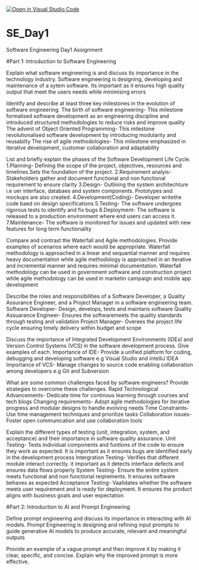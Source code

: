 [![Open in Visual Studio Code](https://classroom.github.com/assets/open-in-vscode-2e0aaae1b6195c2367325f4f02e2d04e9abb55f0b24a779b69b11b9e10269abc.svg)](https://classroom.github.com/online_ide?assignment_repo_id=18457798&assignment_repo_type=AssignmentRepo)
# SE_Day1
Software Engineering Day1 Assignment

#Part 1: Introduction to Software Engineering

Explain what software engineering is and discuss its importance in the technology industry.
Software engineering is designing, developing and maintenance of a sytem software. Its important as it ensures high quality output that meet the users needs while minimising errors 

Identify and describe at least three key milestones in the evolution of software engineering.
The birth of software engineering- This milestone formalised software development as an engineering discipline and introduced structured methodologies to reduce risks and improve quality
The advent of Object Oriented Programming- This milestone revolutionalised software development by introducing modularity and reusabilty
The rise of agile methodologies- This milestone emphasized in iterative development, customer collaboration and adaptability

List and briefly explain the phases of the Software Development Life Cycle.
1.Planning- Defining the scope of the project, objectives, resources and timelines.Sets the foundation of the project.
2.Requirement analyis- Stakeholders gather and document functional and non functional requirement to ensure clarity
3.Design- Outlining the system architechture i.e uer interface, databaes and system components. Prototypes and mockups are also created.
4.Development(Coding)- Developer writethe code baed on design specifications
5.Testing- The software undergoes rigorous tests to identify and fix bugs
6.Deployment- The software is released to a production environment where end users can access it.
7.Maintenance- The software is monitored for issues and updated with new features for long term functionality

Compare and contrast the Waterfall and Agile methodologies. Provide examples of scenarios where each would be appropriate.
Waterfall methodology is approached in a linear and sequantial manner and requires heavy documentation while agile methodology is approached in an iterative and incremental manner and requires minimal documentation.
Waterfall methodology can be used in government software and construction project while agile methodology can be used in marketin campaign and mobile app development

Describe the roles and responsibilities of a Software Developer, a Quality Assurance Engineer, and a Project Manager in a software engineering team.
Software Developer- Design, develops, tests and maintans software
Quality Assuarance Engineer- Ensures the softwaremeets the quality standards through testing and validation
Project Manager- Overees the project life cycle ensuring timely delivery within budget and scope

Discuss the importance of Integrated Development Environments (IDEs) and Version Control Systems (VCS) in the software development process. Give examples of each.
Importance of IDE- Provide a unified platform for coding, debugging and developing software e.g Visual Studio and intelliJ IDEA
Importance of VCS- Manage changes to source code enabling collaboration among developers e.g Git and Subversion

What are some common challenges faced by software engineers? Provide strategies to overcome these challenges.
Rapid Technological Advancements- Dedicate time for continous learning through courses and tech blogs
Changing requirements- Adopt agile methodologies for iterative progress and modular designs to handle evolving needs
Time Constraints- Use time management techniques and prioritize tasks
Collaboration issues- Foster open communication and use collaboration tools

Explain the different types of testing (unit, integration, system, and acceptance) and their importance in software quality assurance.
Unit Testing- Tests individual components and funtions of the code to ensure they work as expected. It is important as it ensures bugs are identified early in the development process
Intergration Testing- Verifies that different module interact correctly. it important as it detects interface defects and ensures data flows properly
System Testing- Ensure the entire system meets functional and non functional reqirements. It ensures software behaves as expected
Acceptance Testing- Vaalidates whether the software meets user requirement and is ready for deployment. It ensures the product aligns with business goals and user expectation

#Part 2: Introduction to AI and Prompt Engineering


Define prompt engineering and discuss its importance in interacting with AI models.
Prompt Engineering is designing and refining input prompts to guide generative AI models to produce accurate, relevant and meaningful outputs

Provide an example of a vague prompt and then improve it by making it clear, specific, and concise. Explain why the improved prompt is more effective.
